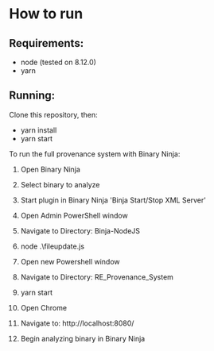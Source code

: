 # How to run
## Requirements:
- node (tested on 8.12.0)
- yarn 
## Running:
Clone this repository, then:
- yarn install
- yarn start

To run the full provenance system with Binary Ninja:
1)  Open Binary Ninja
2)  Select binary to analyze
3)  Start plugin in Binary Ninja 'Binja Start/Stop XML Server'
4)  Open Admin PowerShell window
5)  Navigate to Directory:  Binja-NodeJS 
6)  node .\fileupdate.js
7)  Open new Powershell window
8)  Navigate to Directory: RE_Provenance_System 
9)  yarn start

9)  Open Chrome

10) Navigate to: http://localhost:8080/

11)  Begin analyzing binary in Binary Ninja
